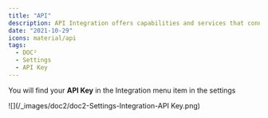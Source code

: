 ```yaml
---
title: "API"
description: API Integration offers capabilities and services that connect applications, processes, people, and devices. This is where to find your API Key in DOC².
date: "2021-10-29"
icons: material/api
tags:
  - DOC²
  - Settings
  - API Key
---
```


You will find your **API Key** in the Integration menu item in the settings

![](/_images/doc2/doc2-Settings-Integration-API Key.png)
